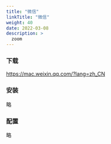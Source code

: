 ```yaml
---
title: "微信"
linkTitle: "微信"
weight: 40
date: 2022-03-08
description: >
  zoom
---
```


### 下载

https://mac.weixin.qq.com/?lang=zh_CN

### 安装

略

### 配置

略
